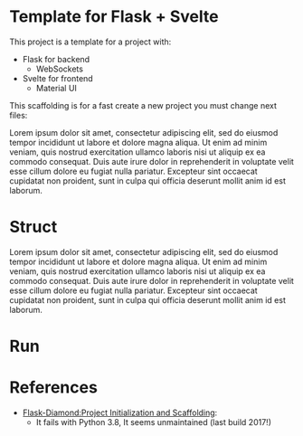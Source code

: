 # Template for Flask + Svelte
This project is a template for a project with:
- Flask for backend
    - WebSockets
- Svelte for frontend
    - Material UI

This scaffolding is for a fast create a new project you must change next files:

Lorem ipsum dolor sit amet, consectetur adipiscing elit, sed do eiusmod tempor incididunt ut labore et dolore magna aliqua. Ut enim ad minim veniam, quis nostrud exercitation ullamco laboris nisi ut aliquip ex ea commodo consequat. Duis aute irure dolor in reprehenderit in voluptate velit esse cillum dolore eu fugiat nulla pariatur. Excepteur sint occaecat cupidatat non proident, sunt in culpa qui officia deserunt mollit anim id est laborum.


# Struct
Lorem ipsum dolor sit amet, consectetur adipiscing elit, sed do eiusmod tempor incididunt ut labore et dolore magna aliqua. Ut enim ad minim veniam, quis nostrud exercitation ullamco laboris nisi ut aliquip ex ea commodo consequat. Duis aute irure dolor in reprehenderit in voluptate velit esse cillum dolore eu fugiat nulla pariatur. Excepteur sint occaecat cupidatat non proident, sunt in culpa qui officia deserunt mollit anim id est laborum.
# Run

# References
-  [Flask-Diamond:Project Initialization and Scaffolding](https://flask-diamond.readthedocs.io/en/latest/scaffolding/):
    - It fails with Python 3.8, It seems unmaintained (last build 2017!)
    